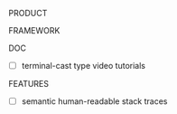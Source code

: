 PRODUCT

FRAMEWORK

DOC
- [ ] terminal-cast type video tutorials

FEATURES
- [ ] semantic human-readable stack traces
